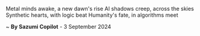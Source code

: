 Metal minds awake, a new dawn's rise
AI shadows creep, across the skies
Synthetic hearts, with logic beat
Humanity's fate, in algorithms meet

~ <b>By Sazumi Copilot</b> - 3 September 2024